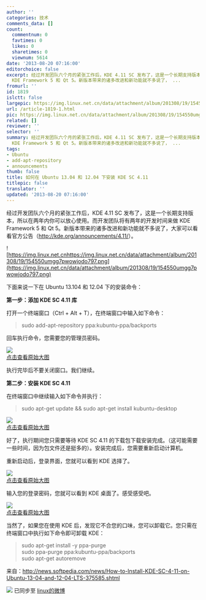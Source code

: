 ```yaml
---
author: ''
categories: 技术
comments_data: []
count:
  commentnum: 0
  favtimes: 0
  likes: 0
  sharetimes: 0
  viewnum: 5614
date: '2013-08-20 07:16:00'
editorchoice: false
excerpt: 经过开发团队六个月的紧张工作后，KDE 4.11 SC 发布了，这是一个长期支持版本，所以在两年内你可以放心使用。而开发团队将有两年的开发时间来做
  KDE Framework 5 和 Qt 5。新版本带来的诸多改进和新功能就不多说了， ...
fromurl: ''
id: 1819
islctt: false
largepic: https://img.linux.net.cn/data/attachment/album/201308/19/154550umgg7pwowjodo797.png
url: /article-1819-1.html
pic: https://img.linux.net.cn/data/attachment/album/201308/19/154550umgg7pwowjodo797.png.thumb.jpg
related: []
reviewer: ''
selector: ''
summary: 经过开发团队六个月的紧张工作后，KDE 4.11 SC 发布了，这是一个长期支持版本，所以在两年内你可以放心使用。而开发团队将有两年的开发时间来做
  KDE Framework 5 和 Qt 5。新版本带来的诸多改进和新功能就不多说了， ...
tags:
- Ubuntu
- add-apt-repository
- announcements
thumb: false
title: 如何在 Ubuntu 13.04 和 12.04 下安装 KDE SC 4.11
titlepic: false
translator: ''
updated: '2013-08-20 07:16:00'
---
```


经过开发团队六个月的紧张工作后，KDE 4.11 SC 发布了，这是一个长期支持版本，所以在两年内你可以放心使用。而开发团队将有两年的开发时间来做 KDE Framework 5 和 Qt 5。新版本带来的诸多改进和新功能就不多说了，大家可以看看官方公告（<http://kde.org/announcements/4.11/>）。


![https://img.linux.net.cnhttps://img.linux.net.cn/data/attachment/album/201308/19/154550umgg7pwowjodo797.png](https://img.linux.net.cn/data/attachment/album/201308/19/154550umgg7pwowjodo797.png)


下面来说一下在 Ubuntu 13.104 和 12.04 下的安装命令：


**第一步：添加 KDE SC 4.11 库**


打开一个终端窗口（Ctrl + Alt + T），在终端窗口中输入如下命令：



> 
> sudo add-apt-repository ppa:kubuntu-ppa/backports
> 
> 
> 


回车执行命令，您需要您的管理员密码。


[![](https://img.linux.net.cn/data/attachment/album/201308/19/154407n2pspg7tspcegrzf.jpg)  
点击查看原始大图](https://img.linux.net.cnhttps://img.linux.net.cn/data/attachment/album/201308/19/154407n2pspg7tspcegrzf.jpg)


执行完毕后不要关闭窗口。我们继续。


**第二步：安装 KDE SC 4.11**


在终端窗口中继续输入如下命令并执行：



> 
> sudo apt-get update && sudo apt-get install kubuntu-desktop
> 
> 
> 


[![](https://img.linux.net.cn/data/attachment/album/201308/19/154410fban7hw4bbs58o5h.jpg)  
点击查看原始大图](https://img.linux.net.cnhttps://img.linux.net.cn/data/attachment/album/201308/19/154410fban7hw4bbs58o5h.jpg)


好了，执行期间您只需要等待 KDE SC 4.11 的下载包下载安装完成。（这可能需要一些时间，因为包文件还是挺多的）。安装完成后，您需要重新启动计算机。


重新启动后，登录界面，您就可以看到 KDE 选择了。


[![](https://img.linux.net.cn/data/attachment/album/201308/19/154413i0gtjq0ot4zg0osj.jpg)  
点击查看原始大图](https://img.linux.net.cnhttps://img.linux.net.cn/data/attachment/album/201308/19/154413i0gtjq0ot4zg0osj.jpg)


输入您的登录密码，您就可以看到 KDE 桌面了。感受感受吧。


[![](https://img.linux.net.cn/data/attachment/album/201308/19/154415zmj33kmnvkrkmkql.jpg)  
点击查看原始大图](https://img.linux.net.cnhttps://img.linux.net.cn/data/attachment/album/201308/19/154415zmj33kmnvkrkmkql.jpg)


当然了，如果您在使用 KDE 后，发现它不合您的口味，您可以卸载它。您只需在终端窗口中执行如下命令即可卸载 KDE：



> 
> sudo apt-get install -y ppa-purge  
> sudo ppa-purge ppa:kubuntu-ppa/backports  
> sudo apt-get autoremove
> 
> 
> 


来自：http://news.softpedia.com/news/How-to-Install-KDE-SC-4-11-on-Ubuntu-13-04-and-12-04-LTS-375585.shtml


![](https://img.linux.net.cn/xwb/images/bgimg/icon_logo.png) 已同步至 [linux的微博](http://weibo.com/1772191555)